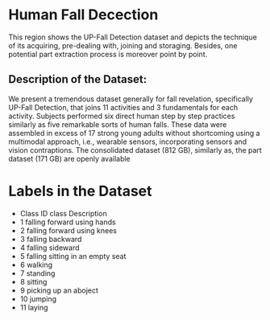 # Human Fall Decection
This region shows the UP-Fall Detection dataset and depicts the technique of its acquiring, pre-dealing with, joining and storaging. Besides, one potential part extraction process is moreover point by point. 

## Description of the Dataset:


We present a tremendous dataset generally for fall revelation, specifically UP-Fall Detection, that joins 11 activities and 3 fundamentals for each activity. Subjects performed six direct human step by step practices similarly as five remarkable sorts of human falls. These data were assembled in excess of 17 strong young adults without shortcoming using a multimodal approach, i.e., wearable sensors, incorporating sensors and vision contraptions. The consolidated dataset (812 GB), similarly as, the part dataset (171 GB) are openly available 

# Labels in the Dataset
- Class ID      class Description
 - 1             falling forward using hands
 - 2             falling forward using knees
 - 3             falling backward
 - 4             falling sideward
 - 5             falling sitting in an empty seat
 - 6             walking
 - 7             standing
 - 8             sitting
 - 9             picking up an aboject 
 - 10            jumping 
 - 11            laying


